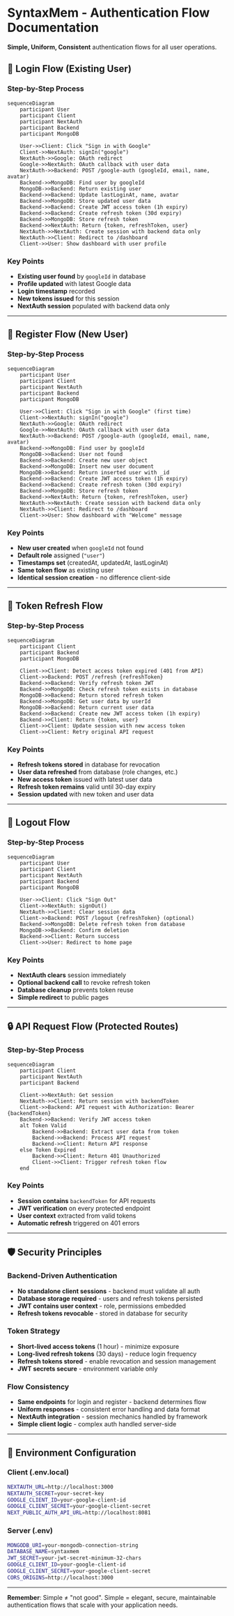 # SyntaxMem - Authentication Flow Documentation

**Simple, Uniform, Consistent** authentication flows for all user operations.

## 🔐 Login Flow (Existing User)

### Step-by-Step Process

```mermaid
sequenceDiagram
    participant User
    participant Client
    participant NextAuth
    participant Backend
    participant MongoDB

    User->>Client: Click "Sign in with Google"
    Client->>NextAuth: signIn("google")
    NextAuth->>Google: OAuth redirect
    Google->>NextAuth: OAuth callback with user data
    NextAuth->>Backend: POST /google-auth (googleId, email, name, avatar)
    Backend->>MongoDB: Find user by googleId
    MongoDB->>Backend: Return existing user
    Backend->>Backend: Update lastLoginAt, name, avatar
    Backend->>MongoDB: Store updated user data
    Backend->>Backend: Create JWT access token (1h expiry)
    Backend->>Backend: Create refresh token (30d expiry)
    Backend->>MongoDB: Store refresh token
    Backend->>NextAuth: Return {token, refreshToken, user}
    NextAuth->>NextAuth: Create session with backend data only
    NextAuth->>Client: Redirect to /dashboard
    Client->>User: Show dashboard with user profile
```

### Key Points
- **Existing user found** by `googleId` in database
- **Profile updated** with latest Google data
- **Login timestamp** recorded
- **New tokens issued** for this session
- **NextAuth session** populated with backend data only

---

## 👤 Register Flow (New User)

### Step-by-Step Process

```mermaid
sequenceDiagram
    participant User
    participant Client
    participant NextAuth
    participant Backend
    participant MongoDB

    User->>Client: Click "Sign in with Google" (first time)
    Client->>NextAuth: signIn("google")
    NextAuth->>Google: OAuth redirect
    Google->>NextAuth: OAuth callback with user data
    NextAuth->>Backend: POST /google-auth (googleId, email, name, avatar)
    Backend->>MongoDB: Find user by googleId
    MongoDB->>Backend: User not found
    Backend->>Backend: Create new user object
    Backend->>MongoDB: Insert new user document
    MongoDB->>Backend: Return inserted user with _id
    Backend->>Backend: Create JWT access token (1h expiry)
    Backend->>Backend: Create refresh token (30d expiry)  
    Backend->>MongoDB: Store refresh token
    Backend->>NextAuth: Return {token, refreshToken, user}
    NextAuth->>NextAuth: Create session with backend data only
    NextAuth->>Client: Redirect to /dashboard
    Client->>User: Show dashboard with "Welcome" message
```

### Key Points
- **New user created** when `googleId` not found
- **Default role** assigned (`"user"`)
- **Timestamps set** (createdAt, updatedAt, lastLoginAt)
- **Same token flow** as existing user
- **Identical session creation** - no difference client-side

---

## 🔄 Token Refresh Flow

### Step-by-Step Process

```mermaid
sequenceDiagram
    participant Client
    participant Backend
    participant MongoDB

    Client->>Client: Detect access token expired (401 from API)
    Client->>Backend: POST /refresh {refreshToken}
    Backend->>Backend: Verify refresh token JWT
    Backend->>MongoDB: Check refresh token exists in database
    MongoDB->>Backend: Return stored refresh token
    Backend->>MongoDB: Get user data by userId
    MongoDB->>Backend: Return current user data
    Backend->>Backend: Create new JWT access token (1h expiry)
    Backend->>Client: Return {token, user}
    Client->>Client: Update session with new access token
    Client->>Client: Retry original API request
```

### Key Points
- **Refresh tokens stored** in database for revocation
- **User data refreshed** from database (role changes, etc.)
- **New access token** issued with latest user data
- **Refresh token remains** valid until 30-day expiry
- **Session updated** with new token and user data

---

## 🚪 Logout Flow

### Step-by-Step Process

```mermaid
sequenceDiagram
    participant User
    participant Client
    participant NextAuth
    participant Backend
    participant MongoDB

    User->>Client: Click "Sign Out"
    Client->>NextAuth: signOut()
    NextAuth->>Client: Clear session data
    Client->>Backend: POST /logout {refreshToken} (optional)
    Backend->>MongoDB: Delete refresh token from database
    MongoDB->>Backend: Confirm deletion
    Backend->>Client: Return success
    Client->>User: Redirect to home page
```

### Key Points
- **NextAuth clears** session immediately
- **Optional backend call** to revoke refresh token
- **Database cleanup** prevents token reuse
- **Simple redirect** to public pages

---

## 🔒 API Request Flow (Protected Routes)

### Step-by-Step Process

```mermaid
sequenceDiagram
    participant Client
    participant NextAuth
    participant Backend
    
    Client->>NextAuth: Get session
    NextAuth->>Client: Return session with backendToken
    Client->>Backend: API request with Authorization: Bearer {backendToken}
    Backend->>Backend: Verify JWT access token
    alt Token Valid
        Backend->>Backend: Extract user data from token
        Backend->>Backend: Process API request
        Backend->>Client: Return API response
    else Token Expired
        Backend->>Client: Return 401 Unauthorized
        Client->>Client: Trigger refresh token flow
    end
```

### Key Points
- **Session contains** `backendToken` for API requests
- **JWT verification** on every protected endpoint
- **User context** extracted from valid tokens
- **Automatic refresh** triggered on 401 errors

---

## 🛡️ Security Principles

### Backend-Driven Authentication
- **No standalone client sessions** - backend must validate all auth
- **Database storage required** - users and refresh tokens persisted
- **JWT contains user context** - role, permissions embedded
- **Refresh tokens revocable** - stored in database for security

### Token Strategy
- **Short-lived access tokens** (1 hour) - minimize exposure
- **Long-lived refresh tokens** (30 days) - reduce login frequency  
- **Refresh tokens stored** - enable revocation and session management
- **JWT secrets secure** - environment variable only

### Flow Consistency
- **Same endpoints** for login and register - backend determines flow
- **Uniform responses** - consistent error handling and data format
- **NextAuth integration** - session mechanics handled by framework
- **Simple client logic** - complex auth handled server-side

---

## 🔧 Environment Configuration

### Client (.env.local)
```bash
NEXTAUTH_URL=http://localhost:3000
NEXTAUTH_SECRET=your-secret-key
GOOGLE_CLIENT_ID=your-google-client-id
GOOGLE_CLIENT_SECRET=your-google-client-secret
NEXT_PUBLIC_AUTH_API_URL=http://localhost:8081
```

### Server (.env)
```bash
MONGODB_URI=your-mongodb-connection-string
DATABASE_NAME=syntaxmem
JWT_SECRET=your-jwt-secret-minimum-32-chars
GOOGLE_CLIENT_ID=your-google-client-id
GOOGLE_CLIENT_SECRET=your-google-client-secret
CORS_ORIGINS=http://localhost:3000
```

---

**Remember**: Simple ≠ "not good". Simple = elegant, secure, maintainable authentication flows that scale with your application needs.